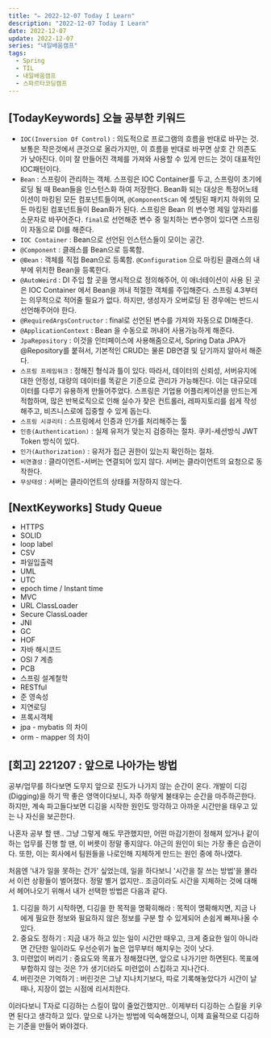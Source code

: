 ```yaml
---
title: "✏️ 2022-12-07 Today I Learn"
description: "2022-12-07 Today I Learn"
date: 2022-12-07
update: 2022-12-07
series: "내일배움캠프"
tags:
  - Spring
  - TIL
  - 내일배움캠프
  - 스파르타코딩캠프
---
```


## [TodayKeywords] 오늘 공부한 키워드

- `IOC(Inversion Of Control)` : 의도적으로 프로그램의 흐름을 반대로 바꾸는 것. 보통은 작은것에서 큰것으로 올라가지만, 이 흐름을 반대로 바꾸면 상호 간 의존도가 낮아진다. 이미 잘 만들어진 객체를 가져와 사용할 수 있게 만드는 것이 대표적인 IOC패턴이다.
- `Bean` : 스프링이 관리하는 객체. 스프링은 IOC Container를 두고, 스프링이 초기에 로딩 될 때 Bean들을 인스턴스화 하여 저장한다. Bean화 되는 대상은 특정어노테이션이 마킹된 모든 컴포넌트들이며, `@ComponentScan` 에 셋팅된 패키지 하위의 모든 마킹된 컴포넌트들이 Bean화가 된다. 스프링은 Bean 의 변수명 제일 앞자리를 소문자로 바꾸어준다. `final`로 선언해준 변수 중 일치하는 변수명이 있다면 스프링이 자동으로 DI를 해준다.
- `IOC Container` : Bean으로 선언된 인스턴스들이 모이는 공간.
- `@Component` : 클래스를 Bean으로 등록함.
- `@Bean` : 객체를 직접 Bean으로 등록함. `@Configuration` 으로 마킹된 클래스의 내부에 위치한 Bean을 등록한다.
- `@AutoWeird` : DI 주입 할 곳을 명시적으로 정의해주어, 이 애너테이션이 사용 된 곳은 IOC Container 에서 Bean을 꺼내 적절한 객체를 주입해준다. 스프링 4.3부터는 의무적으로 적어줄 필요가 없다. 하지만, 생성자가 오버로딩 된 경우에는 반드시 선언해주어야 한다.
- `@RequiredArgsContructor` : final로 선언된 변수를 가져와 자동으로 DI해준다.
- `@ApplicationContext` : Bean 을 수동으로 꺼내어 사용가능하게 해준다.
- `JpaRepository` : 이것을 인터페이스에 사용해줌으로서, Spring Data JPA가 @Repository를 붙혀서, 기본적인 CRUD는 물론 DB연결 및 닫기까지 알아서 해준다.
- `스프링 프레임워크` : 정해진 형식과 틀이 있다. 따라서, 데이터의 신뢰성, 서버유지에 대한 안정성, 대량의 데이터를 똑같은 기준으로 관리가 가능해진다. 이는 대규모데이터를 다루기 유용하게 만들어주었다. 스프링은 기업용 어플리케이션을 만드는게 적합하며, 많은 반복로직으로 인해 실수가 잦은 컨트롤러, 레파지토리를 쉽게 작성해주고, 비즈니스로에 집중할 수 있게 돕는다.
- `스프링 시큐리티` : 스프링에서 인증과 인가를 처리해주는 툴
- `인증(Authentication)` : 실제 유저가 맞는지 검증하는 절차. 쿠키-세션방식 JWT Token 방식이 있다.
- `인가(Authorization)` : 유저가 접근 권한이 있는지 확인하는 절차.
- `비연결성` : 클라이언트-서버는 연결되어 있지 않다. 서버는 클라이언트의 요청으로 동작한다.
- `무상태성` : 서버는 클라이언트의 상태를 저장하지 않는다.

## [NextKeyworks] Study Queue

- HTTPS
- SOLID
- loop label
- CSV
- 파일입출력
- UML
- UTC
- epoch time / Instant time
- MVC
- URL ClassLoader
- Secure ClassLoader
- JNI
- GC
- HOF
- 자바 해시코드
- OSI 7 계층
- PCB
- 스프링 설계철학
- RESTful
- 준 영속성
- 지연로딩
- 프록시객체
- jpa - mybatis 의 차이
- orm - mapper 의 차이

## [회고] 221207 : 앞으로 나아가는 방법

공부/업무를 하다보면 도무지 앞으로 진도가 나가지 않는 순간이 온다.
개발이 디깅(Digging)을 하기 딱 좋은 영역이다보니, 자주 하얗게 불태우는 순간을 마주하곤한다. 하지만, 계속 파고들다보면 디깅을 시작한 원인도 망각하고 아까운 시간만을 태우고 있는 나 자신을 보곤한다.

나혼자 공부 할 땐.. 그냥 그렇게 해도 무관했지만, 어떤 마감기한이 정해져 있거나 같이하는 업무를 진행 할 땐, 이 버릇이 정말 좋지않다. 야근의 원인이 되는 가장 좋은 습관이다. 또한, 이는 회사에서 팀원들을 나로인해 지체하게 만드는 원인 중에 하나였다.

처음엔 '내가 일을 못하는 건가' 싶었는데, 일을 하다보니 '시간을 잘 쓰는 방법'을 몰라서 이런 상황들이 벌어졌다. 정말 별거 없지만.. 조금이라도 시간을 지체하는 것에 대해서 헤어나오기 위해서 내가 선택한 방법은 다음과 같다.

1. 디깅을 하기 시작하면, 디깅을 한 목적을 명확히해라 : 목적이 명확해지면, 지금 나에게 필요한 정보와 필요하지 않은 정보를 구분 할 수 있게되어 손쉽게 빠져나올 수 있다.
2. 중요도 정하기 : 지금 내가 하고 있는 일이 시간만 때우고, 크게 중요한 일이 아니라면 간단한 일이라도 우선순위가 높은 업무부터 해치우는 것이 낫다.
3. 미련없이 버리기 : 중요도와 목표가 정해졌다면, 앞으로 나가기만 하면된다. 목표에 부합하지 않는 것은 ?가 생기더라도 미련없이 스킵하고 지나간다.
4. 버린것은 기억하기 : 버린것은 그냥 지나치기보다, 따로 기록해놓았다가 시간이 날 때나, 지장이 없는 시점에 리서치한다.

이러다보니 T자로 디깅하는 스킬이 많이 줄었긴했지만.. 이제부터 디깅하는 스킬을 키우면 된다고 생각하고 있다. 앞으로 나가는 방법에 익숙해졌으니, 이제 효율적으로 디깅하는 기준을 만들어 봐야겠다.
